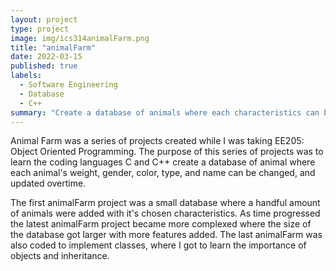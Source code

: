```yaml
---
layout: project
type: project
image: img/ics314animalFarm.png
title: "animalFarm"
date: 2022-03-15
published: true
labels:
  - Software Engineering
  - Database
  - C++
summary: "Create a database of animals where each characteristics can be updated and modified."
---
```


Animal Farm was a series of projects created while I was taking EE205: Object Oriented Programming. The purpose of this series of projects was to learn the coding languages C and C++ create a database of animal where each animal's weight, gender, color, type, and name can be changed, and updated overtime.

The first animalFarm project was a small database where a handful amount of animals were added with it's chosen characteristics. As time progressed the latest animalFarm project became more complexed where the size of the database got larger with more features added. The last animalFarm was also coded to implement classes, where I got to learn the importance of objects and inheritance.
